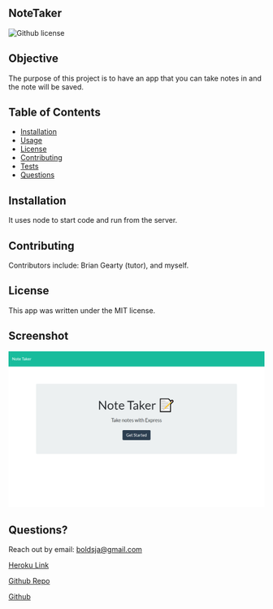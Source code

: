 
## NoteTaker
![Github license](https://img.shields.io/badge/license-MIT-blue.svg)


## Objective
The purpose of this project is to have an app that you can take notes in and the note will be saved.

## Table of Contents
  * [Installation](#installation)
  * [Usage](#usage)
  * [License](#license)
  * [Contributing](#contributing)
  * [Tests](#tests)
  * [Questions](#questions)


## Installation
It uses node to start code and run from the server.


## Contributing
Contributors include: Brian Gearty (tutor), and myself.


## License

This app was written under the MIT license.

## Screenshot
![Final page screenshot](./assets/localhost_3001_.png) 

## Questions?
Reach out by email: boldsja@gmail.com

[Heroku Link](https://jab-note-taker.herokuapp.com/)

[Github Repo](https://github.com/boldsja/notes)

[Github](https://github.com/boldsja/) 

